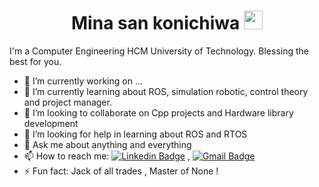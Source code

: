 
<h1 align="Center">  Mina san konichiwa <img src="https://media.giphy.com/media/WUlplcMpOCEmTGBtBW/giphy.gif" width="30"> </h1>

I'm a Computer Engineering HCM University of Technology. Blessing the best for you.

- 🔭 I’m currently working on ...
- 🌱 I’m currently learning about ROS,  simulation robotic, control theory and project manager.
- 👯 I’m looking to collaborate on Cpp projects and Hardware library development
- 🤔 I’m looking for help in learning about ROS and RTOS
- 💬 Ask me about anything and everything 
- 📫 How to reach me:
[![Linkedin Badge](https://img.shields.io/badge/-LinkedIn-blue?style=flat-square&logo=Linkedin&logoColor=white&link=https://www.linkedin.com/in/raghav-byte/)](https://www.linkedin.com) 
, [![Gmail Badge](https://img.shields.io/badge/-Gmail-c14438?style=flat-square&logo=Gmail&logoColor=white&link=mailto:shuklaraghav321.com)](mailto:tranquangle1997@gmail.com)
- ⚡ Fun fact: Jack of all trades , Master of None ! 
